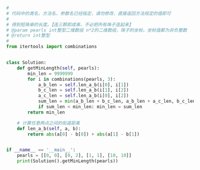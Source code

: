 
<BlogInfo id="1157" title="33.短线串珠" author="白日梦想猿" pv=0 read_times=0 pre_cost_time="0分40秒" category="算法" tag_list="['算法']" create_time="2022.05.01 16:04:33" update_time="2022.05.08 16:03:48" />

```python
#
# 代码中的类名、方法名、参数名已经指定，请勿修改，直接返回方法规定的值即可
#
# 得到短珠串的长度。【连三颗即成串，不必把所有珠子连起来】
# @param pearls int整型二维数组 n*2的二维数组，珠子的坐标，坐标值都为非负整数
# @return int整型
#
from itertools import combinations


class Solution:
    def getMinLength(self, pearls):
        min_len = 9999999
        for i in combinations(pearls, 3):
            a_b_len = self.len_a_b(i[0], i[1])
            b_c_len = self.len_a_b(i[1], i[2])
            a_c_len = self.len_a_b(i[0], i[2])
            sum_len = min(a_b_len + b_c_len, a_b_len + a_c_len, b_c_len + a_c_len)
            if sum_len < min_len: min_len = sum_len
        return min_len

    # 计算任意两点之间的街道距离
    def len_a_b(self, a, b):
        return abs(a[0] - b[0]) + abs(a[1] - b[1])


if __name__ == '__main__':
    pearls = [[0, 0], [0, 2], [1, 1], [10, 10]]
    print(Solution().getMinLength(pearls))

```
